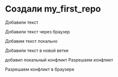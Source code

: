 ﻿# Создали my_first_repo

Добавили текст

Добавили текст через браузер

Добавим текст локально

Добавили текст в новой ветке

добавил локальный конфликт
Разрешаем конфликт

Разрешаем конфликт в браузере
